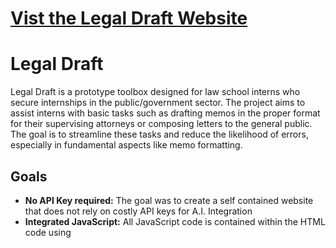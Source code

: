 # [Vist the Legal Draft Website](https://hhachem001.github.io/Legal_Tech/LandingPage.html)

# Legal Draft

Legal Draft is a prototype toolbox designed for law school interns who secure internships in the public/government sector. The project aims to assist interns with basic tasks such as drafting memos in the proper format for their supervising attorneys or composing letters to the general public. The goal is to streamline these tasks and reduce the likelihood of errors, especially in fundamental aspects like memo formatting.

## Goals

- **No API Key required:** The goal was to create a self contained website that does not rely on costly API keys for A.I. Integration
- **Integrated JavaScript:** All JavaScript code is contained within the HTML code using <script> tags and content delivery networks to simply file management
- **All code runs client-side:** The features listed below do not rely on server-side processing. You can download this project and run it locally on your computer. The only downside is that it is only as fast as your computer and your internet speed. 
  
## Features

- **Document Drafting:** Legal Draft helps interns draft memos and letters in the correct format for legal communication.
  
- **AI Assistant:** The project includes an AI assistant to provide guidance and support in legal document creation.
  
- **AI Contract Evaluation Tools:** Legal Draft features AI tools for evaluating contracts, providing interns with valuable insights.

- **Inspiration from Docassemble:** Legal Draft draws inspiration from [Suffolk University Law School's Docassemble, developed by the Legal Innovation & Technology Lab](https://suffolklitlab.org/portfolio/).

- **Under Construction:** Additional features are still under development, including a database search feature to enhance the tool's capabilities.

## Technologies Used

- **AI Utilization:** The project leverages the [Transformer.js AI library](https://github.com/xenova/transformers.js) for AI functionality, enhancing the user experience.

- **Document Generation:** Legal Draft utilizes the [DOCXTemplater library](https://github.com/open-xml-templating/docxtemplater) for document generation, ensuring efficient and accurate document creation.
  
- **PDF Processing:** Legal Draft utilizes Mozillas PDF.js library for uploading and extracting text from PDF documents and contracts. It is currently utilized in the Contract Toolbox.

## New features in Legal Draft Beta v11.023C

- Mask AI. Functionality added to document generation where users can seamlessly enhance their sentences by replacing uncertain or unknown words with the [MASK] tag, enabling the AI to intelligently fill in the blanks for a more polished and coherent expression. Plain language is key!
- Database search functionality
- New Intern Task Management System
- New A.I. Email Generator
- Better Regular Expression logic will added to the Contract Judge tool
  
  
## Features added in Legal Draft Beta v11.023B

- Added loading indicator to the Legal Draft A.I. Chatbot
- Added error messages to indicate whether the A.I. model has been loaded into the browser cache
- Updated A.I. Pipeline on the feedback page from version 2.4.1 to version 2.8.0
- Added MD5 hash encryption to default login password
- Added redirect blockers to ensure that the user utilizes the official login page
- Added ready-status message to the chatbot so the user know when to proceed
- Added "Thinking..." status to the chatbot
- Added disclaimer on Login Page that user must agree to in order to access Legal Draft

## Current Known Issues in Legal Draft Beta v11.023C

- A.I. Responses across the site may be cutoff, not giving the user the entire response.
- PDF Upload function in the contract summarizer does not display extracted contents properly in the text input field
- ChatBot does not give answers related to legal document drafting and legal questions (Currently it answers any question, although current tests show progress with context awareness)
- "Thinking..." status in the chatbot may not always appear on the page if the LLM was already loaded into browser cache upon first visit
- Downloading the A.I. Model causes the page to stutter / freeze
- Tokenizer feature in the experimental contract summarizer does not properly re-assemble the generated output causing some words to be cut off at the beginning or end of a sentence.
- Authorization pop-up appears everytime the user goes back to the main-menu / redirect page

## Acknowledgments

- **Creator:** The Legal Draft website and the Legal Draft A.I. Bot Frontend was designed and created by Hashim Hachem.

- **Assistance:** Special thanks to GitHub Copilot for their assistance in the development process and for providing free access to the Copilot A.I.
